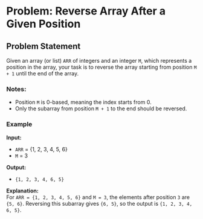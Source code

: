 # Problem: Reverse Array After a Given Position

## Problem Statement

Given an array (or list) `ARR` of integers and an integer `M`, which represents a position in the array, your task is to reverse the array starting from position `M + 1` until the end of the array.

### Notes:

- Position `M` is 0-based, meaning the index starts from 0.
- Only the subarray from position `M + 1` to the end should be reversed.

### Example

**Input:**

- `ARR` = {1, 2, 3, 4, 5, 6}
- `M` = 3

**Output:**

- `{1, 2, 3, 4, 6, 5}`

**Explanation:**  
For `ARR = {1, 2, 3, 4, 5, 6}` and `M = 3`, the elements after position `3` are `{5, 6}`. Reversing this subarray gives `{6, 5}`, so the output is `{1, 2, 3, 4, 6, 5}`.
